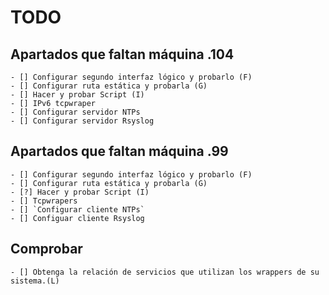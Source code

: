 # TODO

## Apartados que faltan máquina .104
    - [] Configurar segundo interfaz lógico y probarlo (F)
    - [] Configurar ruta estática y probarla (G)
    - [] Hacer y probar Script (I)
    - [] IPv6 tcpwraper
    - [] Configurar servidor NTPs
    - [] Configurar servidor Rsyslog

## Apartados que faltan máquina .99
    - [] Configurar segundo interfaz lógico y probarlo (F)
    - [] Configurar ruta estática y probarla (G)
    - [?] Hacer y probar Script (I)
    - [] Tcpwrapers
    - [] `Configurar cliente NTPs`
    - [] Configuar cliente Rsyslog

## Comprobar
    - [] Obtenga la relación de servicios que utilizan los wrappers de su sistema.(L)
